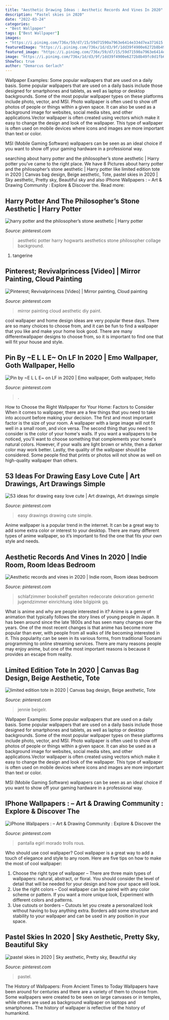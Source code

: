 ```yaml
---
title: "Aesthetic Drawing Ideas : Aesthetic Records And Vines In 2020"
description: "Pastel skies in 2020"
date: "2022-03-24"
categories:
- "Best Wallpaper"
tags: ["Best Wallpaper"]
images:
- "https://i.pinimg.com/736x/59/d7/15/59d71590a7963e6414e334d7ea371615.jpg"
featuredImage: "https://i.pinimg.com/736x/1d/d3/9f/1dd39f4900e6272b8b49fc0d1fb6d113.jpg"
featured_image: "https://i.pinimg.com/736x/59/d7/15/59d71590a7963e6414e334d7ea371615.jpg"
image: "https://i.pinimg.com/736x/1d/d3/9f/1dd39f4900e6272b8b49fc0d1fb6d113.jpg"
ShowToc: true
author: "Demarcus Gerlach"
---
```



Wallpaper Examples: Some popular wallpapers that are used on a daily basis.
Some popular wallpapers that are used on a daily basis include those designed for smartphones and tablets, as well as laptop or desktop backgrounds. Some of the most popular wallpaper types on these platforms include photo, vector, and MSI. 
Photo wallpaper is often used to show off photos of people or things within a given space. It can also be used as a background image for websites, social media sites, and other applications.Vector wallpaper is often created using vectors which make it easy to change the design and look of the wallpaper. This type of wallpaper is often used on mobile devices where icons and images are more important than text or color. 

MSI (Mobile Gaming Software) wallpapers can be seen as an ideal choice if you want to show off your gaming hardware in a professional way.

	

		
searching about harry potter and the philosopher’s stone aesthetic | Harry potter you've came to the right place. We have 8 Pictures about harry potter and the philosopher’s stone aesthetic | Harry potter like limited edition tote in 2020 | Canvas bag design, Beige aesthetic, Tote, pastel skies in 2020 | Sky aesthetic, Pretty sky, Beautiful sky and also iPhone Wallpapers : – Art &amp; Drawing Community : Explore &amp; Discover the. Read more:
		
    
## Harry Potter And The Philosopher’s Stone Aesthetic | Harry Potter

<img loading=lazy src="https://i.pinimg.com/736x/a2/03/d8/a203d87d8cf9d652ed23ef6b926e7cc1--harry-potter-aesthetics-aesthetic-harry-potter.jpg" onerror="this.onerror=null;this.src='https://tse4.mm.bing.net/th?id=OIP.GVIRgPEb2VvbznHJ0dNdwgHaLH&amp;pid=15.1';" alt="harry potter and the philosopher’s stone aesthetic | Harry potter">

_Source: pinterest.com_

>aesthetic potter harry hogwarts aesthetics stone philosopher collage background. 

	

1. tangerine 

    
## Pinterest; Revivalprincess [Video] | Mirror Painting, Cloud Painting

<img loading=lazy src="https://i.pinimg.com/736x/03/ec/b4/03ecb462f8d0c387d4869220d9e21726.jpg" onerror="this.onerror=null;this.src='https://tse3.mm.bing.net/th?id=OIP.zpWPc13Rl1BKxoiamp9h8wHaNK&amp;pid=15.1';" alt="Pinterest; Revivalprincess [Video] | Mirror painting, Cloud painting">

_Source: pinterest.com_

>mirror painting cloud aesthetic diy paint. 

	

cool wallpaper and home design ideas are very popular these days. There are so many choices to choose from, and it can be fun to find a wallpaper that you like and make your home look good. There are many differentwallpaper designs to choose from, so it is important to find one that will fit your house and style.

    
## Pin By ~E L L E~ On LF In 2020 | Emo Wallpaper, Goth Wallpaper, Hello

<img loading=lazy src="https://i.pinimg.com/736x/1d/d3/9f/1dd39f4900e6272b8b49fc0d1fb6d113.jpg" onerror="this.onerror=null;this.src='https://tse1.mm.bing.net/th?id=OIP.MDUvCOh56n0gSXWjfaOU8QHaQB&amp;pid=15.1';" alt="Pin by ~E L L E~ on LF in 2020 | Emo wallpaper, Goth wallpaper, Hello">

_Source: pinterest.com_

>. 

	

How to Choose the Right Wallpaper for Your Home: Factors to Consider
When it comes to wallpaper, there are a few things that you need to take into account before making your decision. The first and most important factor is the size of your room. A wallpaper with a large image will not fit well in a small room, and vice versa. 
The second thing that you need to consider is the color of your home's walls. If you want a wallpapers to be noticed, you'll want to choose something that complements your home's natural colors. However, if your walls are light brown or white, then a darker color may work better. 
Lastly, the quality of the wallpaper should be considered. Some people find that prints or photos will not show as well on high-quality wallpaper than others.

    
## 53 Ideas For Drawing Easy Love Cute | Art Drawings, Art Drawings Simple

<img loading=lazy src="https://i.pinimg.com/736x/50/d7/a2/50d7a26d1d6dc95a1aee45f511f4900c.jpg" onerror="this.onerror=null;this.src='https://tse4.mm.bing.net/th?id=OIP.R-Y06AHdNUpyXKOygdPkNQAAAA&amp;pid=15.1';" alt="53 ideas for drawing easy love cute | Art drawings, Art drawings simple">

_Source: pinterest.com_

>easy drawings drawing cute simple. 

	

Anime wallpaper is a popular trend in the internet. It can be a great way to add some extra color or interest to your desktop. There are many different types of anime wallpaper, so it’s important to find the one that fits your own style and needs.

    
## Aesthetic Records And Vines In 2020 | Indie Room, Room Ideas Bedroom

<img loading=lazy src="https://i.pinimg.com/736x/52/a8/9f/52a89f8dbceefc2f8f0be63ee9758c51.jpg" onerror="this.onerror=null;this.src='https://tse3.mm.bing.net/th?id=OIP.Rr8BwFjDgFkHsne2DLjqnwHaOt&amp;pid=15.1';" alt="Aesthetic records and vines in 2020 | Indie room, Room ideas bedroom">

_Source: pinterest.com_

>schlafzimmer bookshelf gestalten redecorate dekoration gemerkt jugendzimmer einrichtung idée bilgipink gq. 

	

What is anime and why are people interested in it?
Anime is a genre of animation that typically follows the story lines of young people in Japan. It has been around since the late 1800s and has seen many changes over the years. One of the most recent changes is that anime has become more popular than ever, with people from all walks of life becoming interested in it. This popularity can be seen in its various forms, from traditional Toonami programming to online streaming services. There are many reasons people may enjoy anime, but one of the most important reasons is because it provides an escape from reality.

    
## Limited Edition Tote In 2020 | Canvas Bag Design, Beige Aesthetic, Tote

<img loading=lazy src="https://i.pinimg.com/736x/9f/8a/07/9f8a07795f49c87aa2e5691aa35fd2e8.jpg" onerror="this.onerror=null;this.src='https://tse2.mm.bing.net/th?id=OIP.i4BRP78n44YtRDVVGFMNfwHaL2&amp;pid=15.1';" alt="limited edition tote in 2020 | Canvas bag design, Beige aesthetic, Tote">

_Source: pinterest.com_

>jennie beigelr. 

	

Wallpaper Examples: Some popular wallpapers that are used on a daily basis.
Some popular wallpapers that are used on a daily basis include those designed for smartphones and tablets, as well as laptop or desktop backgrounds. Some of the most popular wallpaper types on these platforms include photo, vector, and MSI. 
Photo wallpaper is often used to show off photos of people or things within a given space. It can also be used as a background image for websites, social media sites, and other applications.Vector wallpaper is often created using vectors which make it easy to change the design and look of the wallpaper. This type of wallpaper is often used on mobile devices where icons and images are more important than text or color. 

MSI (Mobile Gaming Software) wallpapers can be seen as an ideal choice if you want to show off your gaming hardware in a professional way.

    
## IPhone Wallpapers : – Art &amp; Drawing Community : Explore &amp; Discover The

<img loading=lazy src="https://i.pinimg.com/736x/c9/25/25/c925252bd71cc5c05f84f511821f7bcc.jpg" onerror="this.onerror=null;this.src='https://tse2.mm.bing.net/th?id=OIP.2uyvyjuMG8rp8vnI7B8GWwHaJ3&amp;pid=15.1';" alt="iPhone Wallpapers : – Art &amp; Drawing Community : Explore &amp; Discover the">

_Source: pinterest.com_

>pantalla egirl morado trolls rous. 

	

Who should use cool wallpaper?
Cool wallpaper is a great way to add a touch of elegance and style to any room. Here are five tips on how to make the most of cool wallpaper: 
1) Choose the right type of wallpaper – There are three main types of wallpapers: natural, abstract, or floral. You should consider the level of detail that will be needed for your design and how your space will look. 
2) Use the right colors – Cool wallpaper can be paired with any color scheme or pattern. If you want a more unique look, Experiment with different colors and patterns. 
3) Use cutouts or borders – Cutouts let you create a personalized look without having to buy anything extra. Borders add some structure and stability to your wallpaper and can be used in any position in your space.

    
## Pastel Skies In 2020 | Sky Aesthetic, Pretty Sky, Beautiful Sky

<img loading=lazy src="https://i.pinimg.com/736x/59/d7/15/59d71590a7963e6414e334d7ea371615.jpg" onerror="this.onerror=null;this.src='https://tse3.mm.bing.net/th?id=OIP.o9IpZP-pDW6NQO72W9ikkgAAAA&amp;pid=15.1';" alt="pastel skies in 2020 | Sky aesthetic, Pretty sky, Beautiful sky">

_Source: pinterest.com_

>pastel. 

	

The History of Wallpapers: From Ancient Times to Today
Wallpapers have been around for centuries and there are a variety of them to choose from. Some wallpapers were created to be seen on large canvases or in temples, while others are used as background wallpaper on laptops and smartphones. The history of wallpaper is reflective of the history of humankind.

